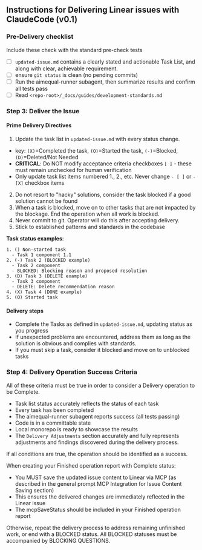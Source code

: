 ## Instructions for Delivering Linear issues with ClaudeCode (v0.1)

### Pre-Delivery checklist
Include these check with the standard pre-check tests
- [ ] `updated-issue.md` contains a clearly stated and actionable Task List, and along with clear, achievable requirement.
- [ ] ensure `git status` is clean (no pending commits)
- [ ] Run the aimequal-runner subagent, then summarize results and confirm all tests pass
- [ ] Read `<repo-root>/_docs/guides/development-standards.md`

### Step 3: Deliver the Issue

#### Prime Delivery Directives
1. Update the task list in `updated-issue.md` with every status change.
  - key: `(X)`=Completed the task, `(O)`=Started the task, `(-)`=Blocked, `(D)`=Deleted/Not Needed
  - **CRITICAL**: Do NOT modify acceptance criteria checkboxes `[ ]` - these must remain unchecked for human verification
  - Only update task list items numbered 1., 2., etc. Never change `- [ ]` or `- [X]` checkbox items
2. Do not resort to "hacky" solutions, consider the task blocked if a good solution cannot be found
3. When a task is blocked, move on to other tasks that are not impacted by the blockage. End the operation when all work is blocked.
4. Never commit to git. Operator will do this after accepting delivery.
5. Stick to established patterns and standards in the codebase

**Task status examples**:
```
1. () Non-started task
  - Task 1 component 1.1
2. (-) Task 2 (BLOCKED example)
  - Task 2 component
  - BLOCKED: Blocking reason and proposed resolution
3. (D) Task 3 (DELETE example)
  - Task 3 component
  - DELETE: Delete recommendation reason
4. (X) Task 4 (DONE example)
5. (O) Started task
```

#### Delivery steps
- Complete the Tasks as defined in `updated-issue.md`, updating status as you progress
- If unexpected problems are encountered, address them as long as the solution is obvious and complies with standards.
- If you must skip a task, consider it blocked and move on to unblocked tasks

### Step 4: Delivery Operation Success Criteria
All of these criteria must be true in order to consider a Delivery operation to be Complete.
- Task list status accurately reflects the status of each task
- Every task has been completed
- The aimequal-runner subagent reports success (all tests passing)
- Code is in a committable state
- Local monorepo is ready to showcase the results
- The `Delivery Adjustments` section accurately and fully represents adjustments and findings discovered during the delivery process.

If all conditions are true, the operation should be identified as a success.

When creating your Finished operation report with Complete status:
- You MUST save the updated issue content to Linear via MCP (as described in the general prompt MCP Integration for Issue Content Saving section)
- This ensures the delivered changes are immediately reflected in the Linear issue
- The mcpSaveStatus should be included in your Finished operation report

Otherwise, repeat the delivery process to address remaining unfinished work, or end with a BLOCKED status.
All BLOCKED statuses must be accompanied by BLOCKING QUESTIONS.
